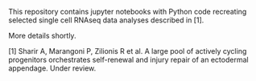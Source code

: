 This repository contains jupyter notebooks with Python code recreating selected single cell RNAseq data analyses described in [1].

More details shortly.

[1] Sharir A, Marangoni P, Zilionis R et al. A large pool of actively cycling progenitors orchestrates self-renewal and injury repair of an ectodermal appendage. Under review.
